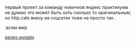 первый проект за команду новичков яндекс практикума <br>
не думаю что может быть хоть сколько то оригинальным,<br>
но http.cats внизу на соцсетях тоже не просто так..

.всем мир

[релиз онлайн](https://alphajester.github.io/how-to-learn/ "нажми")
